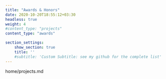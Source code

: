 ```yaml
---
title: "Awards & Honors"
date: 2020-10-20T18:55:12+03:30
headless: true
weight: 4
#content_type: "projects"
content_type: "awards"

section_settings:
    show_section: true
    title: ''
    #subtitle: 'Custom Subtitle: see my github for the complete list'
---
```


home/projects.md